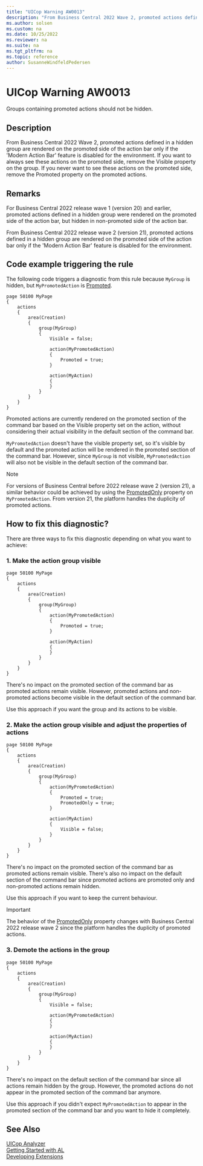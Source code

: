 ```yaml
---
title: "UICop Warning AW0013"
description: "From Business Central 2022 Wave 2, promoted actions defined in a hidden group are rendered on the promoted side of the action bar only if the 'Modern Action Bar' feature is disabled for the environment."
ms.author: solsen
ms.custom: na
ms.date: 10/25/2022
ms.reviewer: na
ms.suite: na
ms.tgt_pltfrm: na
ms.topic: reference
author: SusanneWindfeldPedersen
---
```

[//]: # (START>DO_NOT_EDIT)
[//]: # (IMPORTANT:Do not edit any of the content between here and the END>DO_NOT_EDIT.)
[//]: # (Any modifications should be made in the .xml files in the ModernDev repo.)
# UICop Warning AW0013
Groups containing promoted actions should not be hidden.

## Description
From Business Central 2022 Wave 2, promoted actions defined in a hidden group are rendered on the promoted side of the action bar only if the 'Modern Action Bar' feature is disabled for the environment. If you want to always see these actions on the promoted side, remove the Visible property on the group. If you never want to see these actions on the promoted side, remove the Promoted property on the promoted actions.

[//]: # (IMPORTANT: END>DO_NOT_EDIT)

## Remarks

For Business Central 2022 release wave 1 (version 20) and earlier, promoted actions defined in a hidden group were rendered on the promoted side of the action bar, but hidden in non-promoted side of the action bar.

From Business Central 2022 release wave 2 (version 21), promoted actions defined in a hidden group are rendered on the promoted side of the action bar only if the 'Modern Action Bar' feature is disabled for the environment.

## Code example triggering the rule

The following code triggers a diagnostic from this rule because `MyGroup` is hidden, but `MyPromotedAction` is [Promoted](..\properties\devenv-promoted-property.md).

```al
page 50100 MyPage
{
    actions
    {
        area(Creation)
        {
            group(MyGroup)
            {
                Visible = false;

                action(MyPromotedAction)
                {
                    Promoted = true;
                }

                action(MyAction)
                {
                }
            }
        }
    }
}
```

Promoted actions are currently rendered on the promoted section of the command bar based on the Visible property set on the action, without considering their actual visibility in the default section of the command bar.

`MyPromotedAction` doesn't have the visible property set, so it's visible by default and the promoted action will be rendered in the promoted section of the command bar. However, since `MyGroup` is not visible, `MyPromotedAction` will also not be visible in the default section of the command bar.

> [!NOTE]  
> For versions of Business Central before 2022 release wave 2 (version 21), a similar behavior could be achieved by using the [PromotedOnly](..\properties\devenv-promotedonly-property.md) property on `MyPromotedAction`. From version 21, the platform handles the duplicity of promoted actions.

## How to fix this diagnostic?

There are three ways to fix this diagnostic depending on what you want to achieve:

### 1. Make the action group visible

```al
page 50100 MyPage
{
    actions
    {
        area(Creation)
        {
            group(MyGroup)
            {
                action(MyPromotedAction)
                {
                    Promoted = true;
                }

                action(MyAction)
                {
                }
            }
        }
    }
}
```

There's no impact on the promoted section of the command bar as promoted actions remain visible. However, promoted actions and non-promoted actions become visible in the default section of the command bar.  

Use this approach if you want the group and its actions to be visible.

### 2. Make the action group visible and adjust the properties of actions

```al
page 50100 MyPage
{
    actions
    {
        area(Creation)
        {
            group(MyGroup)
            {
                action(MyPromotedAction)
                {
                    Promoted = true;
                    PromotedOnly = true;
                }

                action(MyAction)
                {
                    Visible = false;
                }
            }
        }
    }
}
```

There's no impact on the promoted section of the command bar as promoted actions remain visible. There's also no impact on the default section of the command bar since promoted actions are promoted only and non-promoted actions remain hidden.  

Use this approach if you want to keep the current behaviour.

> [!IMPORTANT]
> The behavior of the [PromotedOnly](..\properties\devenv-promotedonly-property.md) property changes with Business Central 2022 release wave 2 since the platform handles the duplicity of promoted actions.

### 3. Demote the actions in the group

```al
page 50100 MyPage
{
    actions
    {
        area(Creation)
        {
            group(MyGroup)
            {
                Visible = false;

                action(MyPromotedAction)
                {
                }

                action(MyAction)
                {
                }
            }
        }
    }
}
```

There's no impact on the default section of the command bar since all actions remain hidden by the group. However, the promoted actions do not appear in the promoted section of the command bar anymore.  

Use this approach if you didn't expect `MyPromotedAction` to appear in the promoted section of the command bar and you want to hide it completely. 

## See Also  
[UICop Analyzer](uicop.md)  
[Getting Started with AL](../devenv-get-started.md)  
[Developing Extensions](../devenv-dev-overview.md)  
